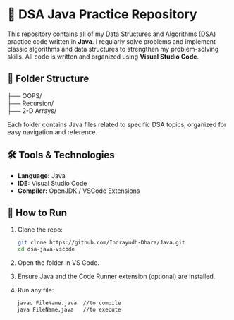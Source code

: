 # 🧠 DSA Java Practice Repository

This repository contains all of my Data Structures and Algorithms (DSA) practice code written in **Java**. I regularly solve problems and implement classic algorithms and data structures to strengthen my problem-solving skills. All code is written and organized using **Visual Studio Code**.

## 📁 Folder Structure

├── OOPS/  
├── Recursion/  
├── 2-D Arrays/  
<!-- ├── Queues/
 ├── Trees/
├── Graphs/
├── Recursion_Backtracking/
├── DynamicProgramming/
├── Searching_Sorting/
└── Miscellaneous/ -->


Each folder contains Java files related to specific DSA topics, organized for easy navigation and reference.

## 🛠️ Tools & Technologies

- **Language:** Java
- **IDE:** Visual Studio Code
- **Compiler:** OpenJDK / VSCode Extensions

## 🚀 How to Run

1. Clone the repo:
   ```bash
   git clone https://github.com/Indrayudh-Dhara/Java.git
   cd dsa-java-vscode

2. Open the folder in VS Code.

3. Ensure Java and the Code Runner extension (optional) are installed.

4. Run any file:

```bash
   javac FileName.java  //to compile
   java FileName.java   //to execute
